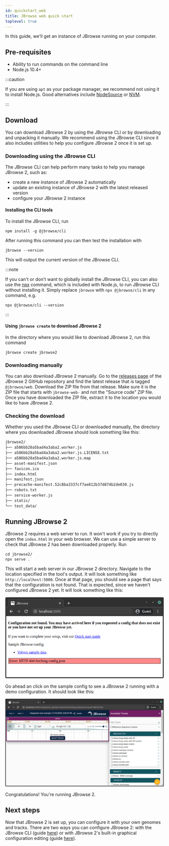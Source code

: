 ```yaml
---
id: quickstart_web
title: JBrowse web quick start
toplevel: true
---
```


In this guide, we'll get an instance of JBrowse running on your computer.

## Pre-requisites

- Ability to run commands on the command line
- Node.js 10.4+

:::caution

If you are using `apt` as your package manager, we recommend not using it to
install Node.js. Good alternatives include
[NodeSource](https://github.com/nodesource) or
[NVM](https://github.com/nvm-sh/nvm).

:::

## Download

You can download JBrowse 2 by using the JBrowse CLI or by downloading and
unpacking it manually. We recommend using the JBrowse CLI since it also includes
utilities to help you configure JBrowse 2 once it is set up.

### Downloading using the JBrowse CLI

The JBrowse CLI can help perform many tasks to help you manage JBrowse 2, such
as:

- create a new instance of JBrowse 2 automatically
- update an existing instance of JBrowse 2 with the latest released version
- configure your JBrowse 2 instance

#### Installing the CLI tools

To install the JBrowse CLI, run

```sh-session
npm install -g @jbrowse/cli
```

After running this command you can then test the installation with

```sh-session
jbrowse --version
```

This will output the current version of the JBrowse CLI.

:::note

If you can't or don't want to globally install the JBrowse CLI, you can also use
the [npx](https://nodejs.dev/learn/the-npx-nodejs-package-runner) command, which
is included with Node.js, to run JBrowse CLI without installing it. Simply
replace `jbrowse` with `npx @jbrowse/cli` in any command, e.g.

```
npx @jbrowse/cli --version
```

:::

#### Using `jbrowse create` to download JBrowse 2

In the directory where you would like to download JBrowse 2, run this command

```sh-session
jbrowse create jbrowse2
```

### Downloading manually

You can also download JBrowse 2 manually. Go to the
[releases page](https://github.com/GMOD/jbrowse-components/releases/) of the
JBrowse 2 GitHub repository and find the latest release that is tagged
`@jbrowse/web`. Download the ZIP file from that release. Make sure it is the ZIP
file that starts with `jbrowse-web-` and not the "Source code" ZIP file. Once
you have downloaded the ZIP file, extract it to the location you would like to
have JBrowse 2.

### Checking the download

Whether you used the JBrowse CLI or downloaded manually, the directory where you
downloaded JBrowse should look something like this:

```txt
jbrowse2/
├── a586bb28a5bad4a3aba2.worker.js
├── a586bb28a5bad4a3aba2.worker.js.LICENSE.txt
├── a586bb28a5bad4a3aba2.worker.js.map
├── asset-manifest.json
├── favicon.ico
├── index.html
├── manifest.json
├── precache-manifest.52c8ba3337cf7ae812b37d874b2de030.js
├── robots.txt
├── service-worker.js
├── static/
└── test_data/
```

## Running JBrowse 2

JBrowse 2 requires a web server to run. It won't work if you try to directly
open the `index.html` in your web browser. We can use a simple server to check
that JBrowse 2 has been downloaded properly. Run

```sh-session
cd jbrowse2/
npx serve .
```

This will start a web server in our JBrowse 2 directory. Navigate to the
location specified in the tool's output. It will look something like
`http://localhost:5000`. Once at that page, you should see a page that says that
the configuration is not found. That is expected, since we haven't configured
JBrowse 2 yet. It will look something like this:

![JBrowse 2 screen showing no configuration found](./img/config_not_found.png)

Go ahead an click on the sample config to see a JBrowse 2 running with a demo
configuration. It should look like this:

![JBrowse 2 with a sample configuration](./img/sample_config.png)

Congratulations! You're running JBrowse 2.

## Next steps

Now that JBrowse 2 is set up, you can configure it with your own genomes and
tracks. There are two ways you can configure JBrowse 2: with the JBrowse CLI
(guide [here](quickstart_cli)) or with JBrowse 2's built-in graphical
configuration editing (guide [here](quickstart_gui)).
